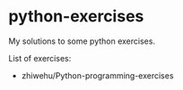 # python-exercises

My solutions to some python exercises.

List of exercises:
- zhiwehu/Python-programming-exercises
